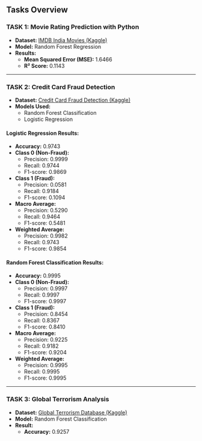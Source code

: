 ## Tasks Overview

### **TASK 1: Movie Rating Prediction with Python**
- **Dataset:** [IMDB India Movies (Kaggle)](https://www.kaggle.com/datasets/adrianmcmahon/imdb-india-movies)
- **Model:** Random Forest Regression
- **Results:**
  - **Mean Squared Error (MSE):** 1.6466
  - **R² Score:** 0.1143

---

### **TASK 2: Credit Card Fraud Detection**
- **Dataset:** [Credit Card Fraud Detection (Kaggle)](https://www.kaggle.com/datasets/mlg-ulb/creditcardfraud)
- **Models Used:**  
  - Random Forest Classification  
  - Logistic Regression

#### **Logistic Regression Results:**
- **Accuracy:** 0.9743
- **Class 0 (Non-Fraud):**
  - Precision: 0.9999
  - Recall: 0.9744
  - F1-score: 0.9869
- **Class 1 (Fraud):**
  - Precision: 0.0581
  - Recall: 0.9184
  - F1-score: 0.1094
- **Macro Average:**
  - Precision: 0.5290
  - Recall: 0.9464
  - F1-score: 0.5481
- **Weighted Average:**
  - Precision: 0.9982
  - Recall: 0.9743
  - F1-score: 0.9854

#### **Random Forest Classification Results:**
- **Accuracy:** 0.9995
- **Class 0 (Non-Fraud):**
  - Precision: 0.9997
  - Recall: 0.9997
  - F1-score: 0.9997
- **Class 1 (Fraud):**
  - Precision: 0.8454
  - Recall: 0.8367
  - F1-score: 0.8410
- **Macro Average:**
  - Precision: 0.9225
  - Recall: 0.9182
  - F1-score: 0.9204
- **Weighted Average:**
  - Precision: 0.9995
  - Recall: 0.9995
  - F1-score: 0.9995

---

### **TASK 3: Global Terrorism Analysis**
- **Dataset:** [Global Terrorism Database (Kaggle)](https://www.kaggle.com/datasets/START-UMD/gtd)
- **Model:** Random Forest Classification
- **Result:**
  - **Accuracy:** 0.9257

